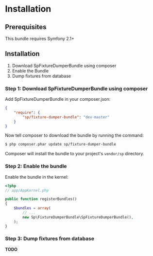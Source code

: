 Installation
============

Prerequisites
-------------

This bundle requires Symfony 2.1+

Installation
------------

1. Download SpFixtureDumperBundle using composer
2. Enable the Bundle
3. Dump fixtures from database

### Step 1: Download SpFixtureDumperBundle using composer

Add SpFixtureDumperBundle in your composer.json:

```json
{
    "require": {
        "sp/fixture-dumper-bundle": "dev-master"
    }
}
```

Now tell composer to download the bundle by running the command:

``` bash
$ php composer.phar update sp/fixture-dumper-bundle
```

Composer will install the bundle to your project's `vendor/sp` directory.

### Step 2: Enable the bundle

Enable the bundle in the kernel:

``` php
<?php
// app/AppKernel.php

public function registerBundles()
{
    $bundles = array(
        // ...
        new Sp\FixtureDumperBundle\SpFixtureDumperBundle(),
    );
}
```

### Step 3: Dump fixtures from database

**TODO**
